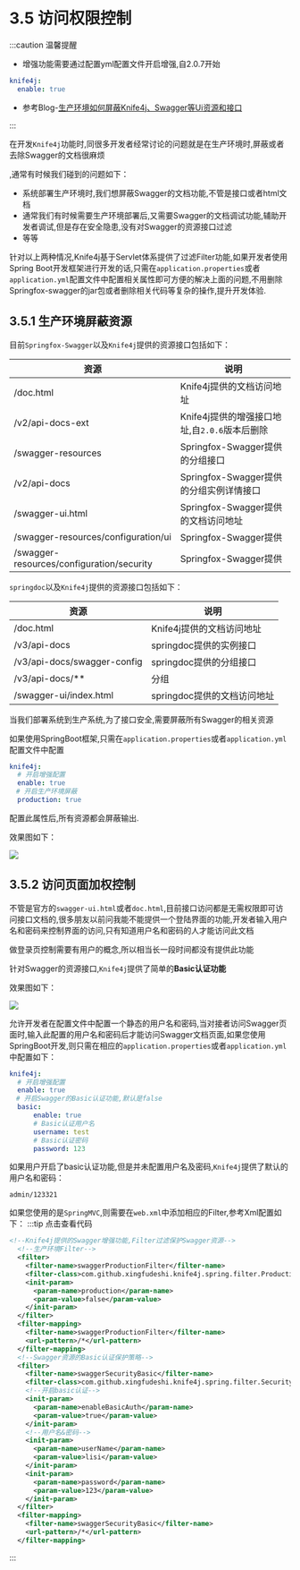 # 3.5 访问权限控制
:::caution 温馨提醒
- 增强功能需要通过配置yml配置文件开启增强,自2.0.7开始
```yml
knife4j:
  enable: true
```

- 参考Blog-[生产环境如何屏蔽Knife4j、Swagger等Ui资源和接口](/docs/blog/production-forbidden-ui)

:::


在开发`Knife4j`功能时,同很多开发者经常讨论的问题就是在生产环境时,屏蔽或者去除Swagger的文档很麻烦

,通常有时候我们碰到的问题如下：

- 系统部署生产环境时,我们想屏蔽Swagger的文档功能,不管是接口或者html文档
- 通常我们有时候需要生产环境部署后,又需要Swagger的文档调试功能,辅助开发者调试,但是存在安全隐患,没有对Swagger的资源接口过滤
- 等等

针对以上两种情况,Knife4j基于Servlet体系提供了过滤Filter功能,如果开发者使用Spring Boot开发框架进行开发的话,只需在`application.properties`或者`application.yml`配置文件中配置相关属性即可方便的解决上面的问题,不用删除Springfox-swagger的jar包或者删除相关代码等复杂的操作,提升开发体验.

## 3.5.1 生产环境屏蔽资源

目前`Springfox-Swagger`以及`Knife4j`提供的资源接口包括如下：

| 资源                                      | 说明                                          |
| ----------------------------------------- | --------------------------------------------- |
| /doc.html                                 | Knife4j提供的文档访问地址                     |
| /v2/api-docs-ext                          | Knife4j提供的增强接口地址,自`2.0.6`版本后删除 |
| /swagger-resources                        | Springfox-Swagger提供的分组接口               |
| /v2/api-docs                              | Springfox-Swagger提供的分组实例详情接口       |
| /swagger-ui.html                          | Springfox-Swagger提供的文档访问地址           |
| /swagger-resources/configuration/ui       | Springfox-Swagger提供                         |
| /swagger-resources/configuration/security | Springfox-Swagger提供                         |

`springdoc`以及`Knife4j`提供的资源接口包括如下：

| 资源                        | 说明                        |
| --------------------------- | --------------------------- |
| /doc.html                   | Knife4j提供的文档访问地址   |
| /v3/api-docs                | springdoc提供的实例接口     |
| /v3/api-docs/swagger-config | springdoc提供的分组接口     |
| /v3/api-docs/**             | 分组                        |
| /swagger-ui/index.html      | springdoc提供的文档访问地址 |

当我们部署系统到生产系统,为了接口安全,需要屏蔽所有Swagger的相关资源

如果使用SpringBoot框架,只需在`application.properties`或者`application.yml`配置文件中配置

```yml
knife4j:
  # 开启增强配置 
  enable: true
　# 开启生产环境屏蔽
  production: true
```

配置此属性后,所有资源都会屏蔽输出.

效果图如下：

![](/knife4j/images/ac.png)

## 3.5.2 访问页面加权控制

不管是官方的`swagger-ui.html`或者`doc.html`,目前接口访问都是无需权限即可访问接口文档的,很多朋友以前问我能不能提供一个登陆界面的功能,开发者输入用户名和密码来控制界面的访问,只有知道用户名和密码的人才能访问此文档

做登录页控制需要有用户的概念,所以相当长一段时间都没有提供此功能

针对Swagger的资源接口,`Knife4j`提供了简单的**Basic认证功能**

效果图如下：

![](/knife4j/images/ac-pwd.png)

允许开发者在配置文件中配置一个静态的用户名和密码,当对接者访问Swagger页面时,输入此配置的用户名和密码后才能访问Swagger文档页面,如果您使用SpringBoot开发,则只需在相应的`application.properties`或者`application.yml`中配置如下：


```yml
knife4j:
  # 开启增强配置 
  enable: true
　# 开启Swagger的Basic认证功能,默认是false
  basic:
      enable: true
      # Basic认证用户名
      username: test
      # Basic认证密码
      password: 123
```
 
如果用户开启了basic认证功能,但是并未配置用户名及密码,`Knife4j`提供了默认的用户名和密码：

```text
admin/123321
```

如果您使用的是`SpringMVC`,则需要在`web.xml`中添加相应的Filter,参考Xml配置如下：
:::tip 点击查看代码
```xml
<!--Knife4j提供的Swagger增强功能,Filter过滤保护Swagger资源-->
  <!--生产环境Filter-->
  <filter>
    <filter-name>swaggerProductionFilter</filter-name>
    <filter-class>com.github.xingfudeshi.knife4j.spring.filter.ProductionSecurityFilter</filter-class>
    <init-param>
      <param-name>production</param-name>
      <param-value>false</param-value>
    </init-param>
  </filter>
  <filter-mapping>
    <filter-name>swaggerProductionFilter</filter-name>
    <url-pattern>/*</url-pattern>
  </filter-mapping>
  <!--Swagger资源的Basic认证保护策略-->
  <filter>
    <filter-name>swaggerSecurityBasic</filter-name>
    <filter-class>com.github.xingfudeshi.knife4j.spring.filter.SecurityBasicAuthFilter</filter-class>
    <!--开启basic认证-->
    <init-param>
      <param-name>enableBasicAuth</param-name>
      <param-value>true</param-value>
    </init-param>
    <!--用户名&密码-->
    <init-param>
      <param-name>userName</param-name>
      <param-value>lisi</param-value>
    </init-param>
    <init-param>
      <param-name>password</param-name>
      <param-value>123</param-value>
    </init-param>
  </filter>
  <filter-mapping>
    <filter-name>swaggerSecurityBasic</filter-name>
    <url-pattern>/*</url-pattern>
  </filter-mapping>
```
:::
